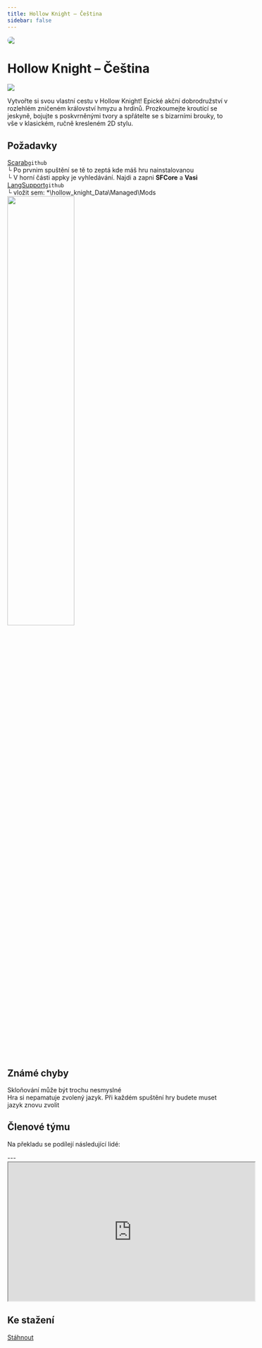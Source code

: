 ```yaml
---
title: Hollow Knight – Čeština
sidebar: false
---
```

<script setup lang="ts">
const people = {
  lead: [
    { name: "MikeCZ", role: "Vedení projektu"}
  ],
  l10n: [
    { name: "Toasat165", role: "Překlad"},
    { name: "DesoloSVK", role: "Překlad"},
    { name: "UwU-master", role: "Překlad"},
    { name: "LucianoLukin", role: "Překlad"},
    { name: "Yohnny", role: "Překlad"},
    { name: "Atoschi", role: "Překlad"},
    { name: "Manz_z", role: "Překlad"},
    { name: "", role: ""},
    { name: "UwU-master", role: "Korektura"},
    { name: "Manz_z", role: "Korektura"},
    { name: "SeymoreClavage", role: "Korektura"},
    { name: "Bendalf21", role: "Korektura"},
  ],
  partners: [
    { name: "HaiseT", role: "Promo"},
    { name: "PatrikTuri", role: "Mediální partner"}
  ]
};
</script>

<div style="border-radius: 16px; overflow: hidden; margin-bottom: 16px;">
  <img src="https://i.imgur.com/k3FwNSO.jpg">
</div>

# Hollow Knight – Čeština

![](https://img.shields.io/badge/přeloženo-100%25-darkgreen?style=for-the-badge) 
<!-- <img src="https://weblate.prekladyher.eu/widget/starfield/starfield/cs/svg-badge.svg" alt="Stav překladu"> -->
<!-- <img src="https://weblate.prekladyher.eu/widget/starfield/starfield/cs/svg-badge.svg" alt="Stav překladu"> -->
<!-- <img src="https://weblate.prekladyher.eu/widget/starfield/starfield/cs/svg-badge.svg" alt="Stav překladu"> -->

Vytvořte si svou vlastní cestu v Hollow Knight! Epické akční dobrodružství v rozlehlém zničeném království hmyzu a hrdinů. Prozkoumejte kroutící se jeskyně, bojujte s poskvrněnými tvory a spřátelte se s bizarními brouky, to vše v klasickém, ručně kresleném 2D stylu.

## Požadavky
[Scarab](https://github.com/fifty-six/Scarab/releases)`github` <br />
└ Po prvnim spuštění se tě to zeptá kde máš hru nainstalovanou <br />
└ V horní části appky je vyhledávání. Najdi a zapni **SFCore** a **Vasi** <br />
[LangSupport](https://github.com/SFGrenade/LanguageSupport/releases)`github` <br />
└ vložit sem: *\hollow_knight_Data\Managed\Mods <br />
<img src="https://i.imgur.com/uAUAHpw.png"  width="55%" height="50%"> <br />

## Známé chyby
Skloňování může být trochu nesmyslné <br />
Hra si nepamatuje zvolený jazyk. Při každém spuštění hry budete muset jazyk znovu zvolit <br />

## Členové týmu

Na překladu se podílejí následující lidé:

<PTeamMembers :members="people.lead" />

<PTeamMembers :members="people.l10n" />

<PTeamMembers :members="people.support" />

<PTeamMembers :members="people.partners" />
---
<iframe width="560" height="315" src="https://www.youtube.com/embed/YZUCBOlzML0?si=uJNMdXRVA_lG3lMY" frameborder="1" allow="accelerometer; autoplay; clipboard-write; encrypted-media; gyroscope; picture-in-picture" allowfullscreen></iframe>

## Ke stažení
[Stáhnout](https://www.dropbox.com/sh/d26pxc72en77ipg/AAAV0iAZKVGZrmA9-wyyEaXKa?dl=0)
